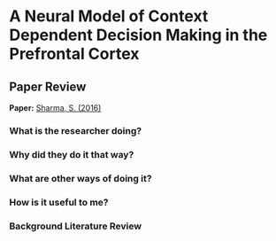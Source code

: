 # A Neural Model of Context Dependent Decision Making in the Prefrontal Cortex

## Paper Review 

**Paper:** [Sharma, S. (2016)](http://compneuro.uwaterloo.ca/publications/sharma2016a.html)

### What is the researcher doing?

### Why did they do it that way?

### What are other ways of doing it?

### How is it useful to me?

### Background Literature Review
